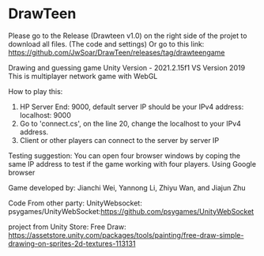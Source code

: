 # DrawTeen

Please go to the Release (Drawteen v1.0) on the right side of the projet to download all files. (The code and settings)
Or go to this link: https://github.com/JwSoar/DrawTeen/releases/tag/drawteengame

Drawing and guessing game
Unity Version - 2021.2.15f1
VS Version 2019
This is multiplayer network game with WebGL

How to play this:
  1. HP Server End: 9000, default server IP should be your IPv4 address: localhost: 9000
  2. Go to 'connect.cs', on the line 20, change the localhost to your IPv4 address.
  3. Client or other players can connect to the server by server IP
 
Testing suggestion:
  You can open four browser windows by coping the same IP address to test if the game working with four players.
  Using Google browser

Game developed by: Jianchi Wei, Yannong Li, Zhiyu Wan, and Jiajun Zhu

Code From other party:
UnityWebsocket: psygames/UnityWebSocket:https://github.com/psygames/UnityWebSocket

project from Unity Store:
Free Draw: https://assetstore.unity.com/packages/tools/painting/free-draw-simple-drawing-on-sprites-2d-textures-113131
